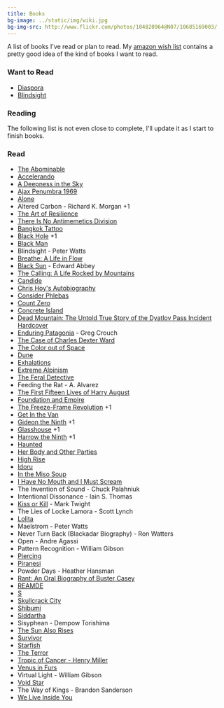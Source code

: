 ```yaml
---
title: Books
bg-image: ../static/img/wiki.jpg
bg-img-src: http://www.flickr.com/photos/104820964@N07/10685169003/
---
```


A list of books I've read or plan to read. My [amazon wish list](http://amzn.com/w/1AUOOID3FHOQF) contains a pretty
good idea of the kind of books I want to read.

### Want to Read

* [Diaspora](https://en.wikipedia.org/wiki/Diaspora_(novel))
* [Blindsight](https://en.wikipedia.org/wiki/Blindsight_(Watts_novel))

### Reading

The following list is not even close to complete, I'll update it as I start to
finish books.

### Read
* [The Abominable](http://www.amazon.com/The-Abominable-Novel-Dan-Simmons/dp/0316198838)
* [Accelerando](https://en.wikipedia.org/wiki/Accelerando)
* [A Deepness in the Sky](https://en.wikipedia.org/wiki/A_Deepness_in_the_Sky)
* [Ajax Penumbra 1969](http://www.amazon.com/Ajax-Penumbra-1969-Kindle-Single-ebook/dp/B00EWZC8QI)
* [Alone](https://en.wikipedia.org/wiki/Richard_E._Byrd)
* Altered Carbon - Richard K. Morgan +1
* [The Art of Resilience](https://www.goodreads.com/book/show/45444045-the-art-of-resilience)
* [There Is No Antimemetics Division](https://www.goodreads.com/en/book/show/54870256-there-is-no-antimemetics-division)
* [Bangkok Tattoo](https://www.amazon.com/Bangkok-Tattoo-Royal-Detective-Novel/dp/1400032911)
* [Black Hole](http://www.amazon.com/Black-Hole-Novel-Bucky-Sinister/dp/1593766076) +1
* [Black Man](https://en.wikipedia.org/wiki/Black_Man)
* Blindsight - Peter Watts
* [Breathe: A Life in Flow](https://www.goodreads.com/en/book/show/55893794-breathe)
* <a href="https://en.wikipedia.org/wiki/Black_Sun_(Abbey_novel)">Black Sun</a> - Edward Abbey
* [The Calling: A Life Rocked by Mountains](http://www.patagonia.com/product/the-calling-a-life-rocked-by-mountains/BK710.html)
* [Candide](https://en.wikipedia.org/wiki/Candide)
* [Chris Hoy's Autobiography](https://www.amazon.com/Chris-Hoy-Autobiography/dp/000731132X)
* [Consider Phlebas](https://en.wikipedia.org/wiki/Consider_Phlebas)
* [Count Zero](https://en.wikipedia.org/wiki/Count_Zero)
* [Concrete Island](https://en.wikipedia.org/wiki/Concrete_Island)
* [Dead Mountain: The Untold True Story of the Dyatlov Pass Incident Hardcover](https://www.amazon.com/Dead-Mountain-Untold-Dyatlov-Incident/dp/1452112746)
* [Enduring Patagonia](https://www.amazon.com/dp/B000FC1HWS/ref=dp-kindle-redirect?_encoding=UTF8&btkr=1) - Greg Crouch
* [The Case of Charles Dexter Ward](http://en.wikipedia.org/wiki/The_Case_of_Charles_Dexter_Ward)
* [The Color out of Space](http://en.wikipedia.org/wiki/The_Color_Out_Of_Space)
* <a href="https://en.wikipedia.org/wiki/Dune_(novel)">Dune</a>
* [Exhalations](https://en.wikipedia.org/wiki/Exhalation:_Stories)
* [Extreme Alpinism](https://www.amazon.com/Extreme-Alpinism-Climbing-Light-High/dp/0898866545)
* [The Feral Detective](https://www.amazon.com/Feral-Detective-Novel-Jonathan-Lethem/dp/0062859064)
* Feeding the Rat - A. Alvarez
* [The First Fifteen Lives of Harry August](https://en.wikipedia.org/wiki/The_First_Fifteen_Lives_of_Harry_August)
* [Foundation and Empire](https://en.wikipedia.org/wiki/Foundation_and_Empire)
* [The Freeze-Frame Revolution](https://www.goodreads.com/book/show/36510759-the-freeze-frame-revolution) +1
* [Get In the Van](https://en.wikipedia.org/wiki/Get_in_the_Van)
* [Gideon the Ninth](https://www.goodreads.com/en/book/show/42036538-gideon-the-ninth) +1
* [Glasshouse](https://en.wikipedia.org/wiki/Glasshouse_(novel)) +1
* [Harrow the Ninth](https://en.wikipedia.org/wiki/Harrow_the_Ninth) +1
* [Haunted](https://en.wikipedia.org/wiki/Haunted_(Palahniuk_novel))
* [Her Body and Other Parties](https://www.goodreads.com/book/show/33375622-her-body-and-other-parties)
* [High Rise](https://en.wikipedia.org/wiki/High_Rise)
* [Idoru](http://en.wikipedia.org/wiki/Idoru)
* [In the Miso Soup](https://en.wikipedia.org/wiki/In_the_Miso_Soup)
* [I Have No Mouth and I Must Scream](http://en.wikipedia.org/wiki/I_Have_No_Mouth,_and_I_Must_Scream)
* The Invention of Sound - Chuck Palahniuk
* Intentional Dissonance - Iain S. Thomas
* [Kiss or Kill](https://www.amazon.com/dp/B001C4QYGC/) - Mark Twight
* The Lies of Locke Lamora - Scott Lynch
* [Lolita](https://en.wikipedia.org/wiki/Lolita)
* Maelstrom - Peter Watts
* Never Turn Back (Blackadar Biography) - Ron Watters
* Open - Andre Agassi
* Pattern Recognition - William Gibson
* [Piercing](http://www.goodreads.com/book/show/14288.Piercing)
* <a href="https://en.wikipedia.org/wiki/Piranesi_(novel)">Piranesi</a>
* Powder Days - Heather Hansman
* <a href="(https://en.wikipedia.org/wiki/Rant_(novel))">Rant: An Oral Biography of Buster Casey</a>
* [REAMDE](http://www.amazon.com/Reamde-A-Novel-Neal-Stephenson/dp/0062191497)
* [S](https://en.wikipedia.org/wiki/S._(Dorst_novel))
* [Skullcrack City](http://www.amazon.com/Skullcrack-City-Jeremy-Robert-Johnson/dp/1621051714)
* [Shibumi](https://en.wikipedia.org/wiki/Shibumi_(novel))
* [Siddartha](https://en.wikipedia.org/wiki/Siddhartha_(novel))
* Sisyphean - Dempow Torishima
* [The Sun Also Rises](https://en.wikipedia.org/wiki/The_Sun_Also_Rises)
* <a href="https://en.wikipedia.org/wiki/Survivor_(Palahniuk_novel)">Survivor</a>
* [Starfish](https://www.goodreads.com/book/show/66479.Starfish?from_search=true&from_srp=true&qid=tAj4jfNOsO&rank=3)
* [The Terror](http://www.amazon.com/The-Terror-Novel-Dan-Simmons/dp/0316008079)
* <a href="https://en.wikipedia.org/wiki/Tropic_of_Cancer_(novel)">Tropic of Cancer - Henry Miller</a>
* [Venus in Furs](https://en.wikipedia.org/wiki/Venus_in_Furs)
* Virtual Light - William Gibson
* [Void Star](https://www.amazon.com/Void-Star-Novel-Zachary-Mason-ebook/dp/B01LZUDPGV/)
* The Way of Kings - Brandon Sanderson
* [We Live Inside You](http://www.amazon.com/Live-Inside-Jeremy-Robert-Johnson/dp/1933929065)
